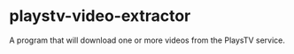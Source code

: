 # playstv-video-extractor
A program that will download one or more videos from the PlaysTV service.

